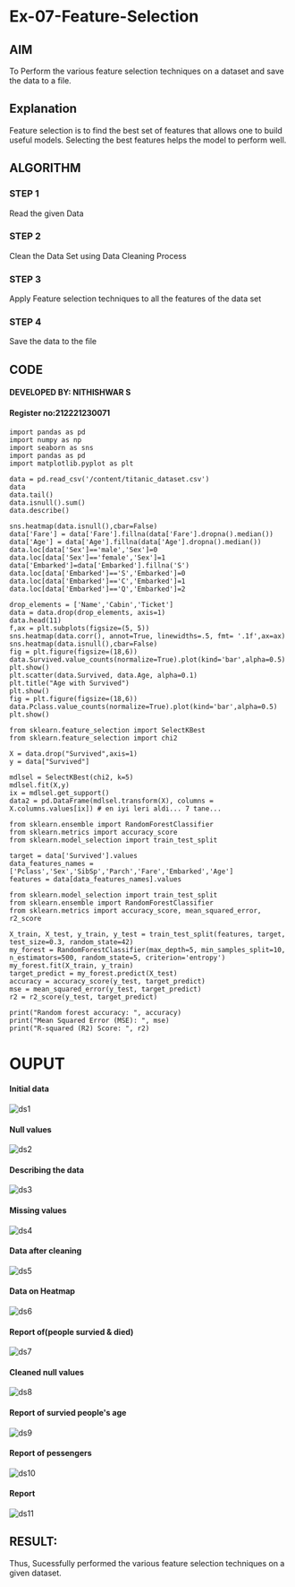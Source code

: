 # Ex-07-Feature-Selection
## AIM
To Perform the various feature selection techniques on a dataset and save the data to a file. 

## Explanation
Feature selection is to find the best set of features that allows one to build useful models.
Selecting the best features helps the model to perform well. 

## ALGORITHM
### STEP 1
Read the given Data
### STEP 2
Clean the Data Set using Data Cleaning Process
### STEP 3
Apply Feature selection techniques to all the features of the data set
### STEP 4
Save the data to the file

## CODE
#### DEVELOPED BY: NITHISHWAR S
#### Register no:212221230071

```
import pandas as pd
import numpy as np
import seaborn as sns
import pandas as pd
import matplotlib.pyplot as plt

data = pd.read_csv('/content/titanic_dataset.csv')
data
data.tail()
data.isnull().sum()
data.describe()

sns.heatmap(data.isnull(),cbar=False)
data['Fare'] = data['Fare'].fillna(data['Fare'].dropna().median())
data['Age'] = data['Age'].fillna(data['Age'].dropna().median())
data.loc[data['Sex']=='male','Sex']=0
data.loc[data['Sex']=='female','Sex']=1
data['Embarked']=data['Embarked'].fillna('S')
data.loc[data['Embarked']=='S','Embarked']=0
data.loc[data['Embarked']=='C','Embarked']=1
data.loc[data['Embarked']=='Q','Embarked']=2

drop_elements = ['Name','Cabin','Ticket']
data = data.drop(drop_elements, axis=1)
data.head(11)
f,ax = plt.subplots(figsize=(5, 5))
sns.heatmap(data.corr(), annot=True, linewidths=.5, fmt= '.1f',ax=ax)
sns.heatmap(data.isnull(),cbar=False)
fig = plt.figure(figsize=(18,6))
data.Survived.value_counts(normalize=True).plot(kind='bar',alpha=0.5)
plt.show()
plt.scatter(data.Survived, data.Age, alpha=0.1)
plt.title("Age with Survived")
plt.show()
fig = plt.figure(figsize=(18,6))
data.Pclass.value_counts(normalize=True).plot(kind='bar',alpha=0.5)
plt.show()

from sklearn.feature_selection import SelectKBest
from sklearn.feature_selection import chi2

X = data.drop("Survived",axis=1)
y = data["Survived"]

mdlsel = SelectKBest(chi2, k=5)
mdlsel.fit(X,y)
ix = mdlsel.get_support()
data2 = pd.DataFrame(mdlsel.transform(X), columns = X.columns.values[ix]) # en iyi leri aldi... 7 tane...

from sklearn.ensemble import RandomForestClassifier
from sklearn.metrics import accuracy_score
from sklearn.model_selection import train_test_split

target = data['Survived'].values
data_features_names = ['Pclass','Sex','SibSp','Parch','Fare','Embarked','Age']
features = data[data_features_names].values

from sklearn.model_selection import train_test_split
from sklearn.ensemble import RandomForestClassifier
from sklearn.metrics import accuracy_score, mean_squared_error, r2_score

X_train, X_test, y_train, y_test = train_test_split(features, target, test_size=0.3, random_state=42)
my_forest = RandomForestClassifier(max_depth=5, min_samples_split=10, n_estimators=500, random_state=5, criterion='entropy')
my_forest.fit(X_train, y_train)
target_predict = my_forest.predict(X_test)
accuracy = accuracy_score(y_test, target_predict)
mse = mean_squared_error(y_test, target_predict)
r2 = r2_score(y_test, target_predict)

print("Random forest accuracy: ", accuracy)
print("Mean Squared Error (MSE): ", mse)
print("R-squared (R2) Score: ", r2)
```
# OUPUT

#### Initial data
![ds1](https://github.com/deepikasrinivasans/ODD2023-Datascience-Ex-07/assets/119393935/0c7ea6a1-3af6-4da3-a768-45d8bf28b5b5)
#### Null values
![ds2](https://github.com/deepikasrinivasans/ODD2023-Datascience-Ex-07/assets/119393935/ba019ad1-e3e9-4860-9abf-4b339cdf8c0e)
#### Describing the data
![ds3](https://github.com/deepikasrinivasans/ODD2023-Datascience-Ex-07/assets/119393935/c7d497e8-6bb5-484f-bfb7-79839fd2160c)
#### Missing values
![ds4](https://github.com/deepikasrinivasans/ODD2023-Datascience-Ex-07/assets/119393935/3e17a08d-37e3-4a83-b50e-75deee9921ff)
#### Data after cleaning
![ds5](https://github.com/deepikasrinivasans/ODD2023-Datascience-Ex-07/assets/119393935/64aaedae-1f96-4494-a37f-611c7105e046)
#### Data on Heatmap
![ds6](https://github.com/deepikasrinivasans/ODD2023-Datascience-Ex-07/assets/119393935/37b4d771-c859-4301-90ac-8e5d395dd80b)
#### Report of(people survied & died)
![ds7](https://github.com/deepikasrinivasans/ODD2023-Datascience-Ex-07/assets/119393935/d6057075-5667-4489-acd0-a69ab957f0b6)
#### Cleaned null values
![ds8](https://github.com/deepikasrinivasans/ODD2023-Datascience-Ex-07/assets/119393935/20ced343-c22b-42fd-b1e3-3d3452a6eb2c)
#### Report of survied people's age
![ds9](https://github.com/deepikasrinivasans/ODD2023-Datascience-Ex-07/assets/119393935/a534944f-a851-49d0-9257-96de303b7ad0)
#### Report of pessengers
![ds10](https://github.com/deepikasrinivasans/ODD2023-Datascience-Ex-07/assets/119393935/5b0a25a5-d406-4f59-8db8-fa8174f104ae)
#### Report
![ds11](https://github.com/deepikasrinivasans/ODD2023-Datascience-Ex-07/assets/119393935/38654355-ac3f-472a-85d2-8930ffc4a220)

## RESULT:
Thus, Sucessfully performed the various feature selection techniques on a given dataset.
